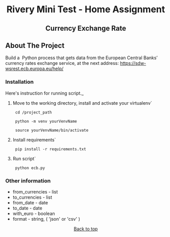 <div id="top"></div>
<h1 align="center">Rivery Mini Test - Home Assignment</h1>
<h2 align="center">Currency Exchange Rate</h2>

## About The Project

Build a ​ Python​ process that gets data from the European Central Banks’ currency rates exchange service, at the next
address:
https://sdw-wsrest.ecb.europa.eu/help/

### Installation

Here's instruction for running script._

1. Move to the working directory, install and activate your virtualenv`
   ```shell
    cd /project_path 
   ```
   ```shell
    python -m venv yourVenvName
   ```
   ```shell
    source yourVenvName/bin/activate
   ```

2. Install requirements`
   ```shell
    pip install -r requirements.txt
   ```

3. Run script`
   ```shell
    python ecb.py
   ```

### Other information
<ul>
   <li>from_currencies - list</li>
   <li>to_currencies - list</li>
   <li>from_date - date</li>
   <li>to_date - date</li>
   <li>with_euro - boolean</li>
   <li>format - string, ( 'json' or 'csv' )</li>
</ul>

<p align="center"><a href="#top">Back to top</a></p>